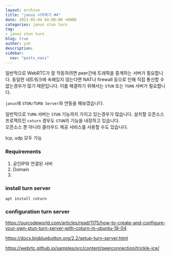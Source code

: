 ```yaml
---
layout: archive
title: "janus 시작하기 #4"
date: 2021-05-04 04:00:00 +0900
categories: janus stun turn
tag:
- janus stun turn
blog: true
author: ysh
description: 
sidebar:
  nav: "posts_navi"
---
```


일반적으로 WebRTC가 잘 작동하려면 peer간에 트래픽을 중계하는 서버가 필요합니다. 동일한 네트워크에 속해있지 않는다면 NAT나 firewall 등으로 인해 직접 통신할 수 없는경우가 많기 때문입니다. 이를 해결하기 위해서는 `STUN` 또는 `TURN` 서버가 필요합니다.

`janus`에 `STUN/TURN Server`와 연동을 해보겠습니다. 

일반적으로 `TURN` 서버는 `STUN` 기능까지 가지고 있는경우가 많습니다.   설치할 오픈소스 프로젝트인 `coturn` 경우도 `STUN`의 기능을 내장하고 있습니다.    
오픈소스 뿐 아니라 클라우드 제공 서비스를 사용할 수도 있습니다.


tcp, udp 모두 가능
### Requirements
1. 공인IP와 연결된 서버
2. Domain
3. 

### install turn server
```
apt install coturn
```

### configuration turn server


https://ourcodeworld.com/articles/read/1175/how-to-create-and-configure-your-own-stun-turn-server-with-coturn-in-ubuntu-18-04

https://docs.bigbluebutton.org/2.2/setup-turn-server.html

https://webrtc.github.io/samples/src/content/peerconnection/trickle-ice/